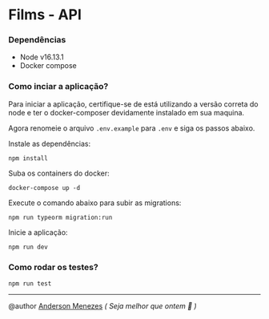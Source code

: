 # Films - API


### Dependências

- Node v16.13.1
- Docker compose


### Como inciar a aplicação?

Para iniciar a aplicação, certifique-se de está utilizando a versão correta do node e ter o docker-composer devidamente instalado em sua maquina.

Agora renomeie o arquivo `.env.example` para `.env` e siga os passos abaixo.


Instale as dependências:
```
npm install
```

Suba os containers do docker:
```
docker-compose up -d
```

Execute o comando abaixo para subir as migrations:
```
npm run typeorm migration:run
```

Inicie a aplicação:
```
npm run dev
```


### Como rodar os testes?
```
npm run test
```

---

@author [Anderson Menezes](https://silk-biplane-d37.notion.site/Anderson-Menezes-5ec33939b60943c0ad2173940c61e0e6)  *( Seja melhor que ontem 👋 )*
